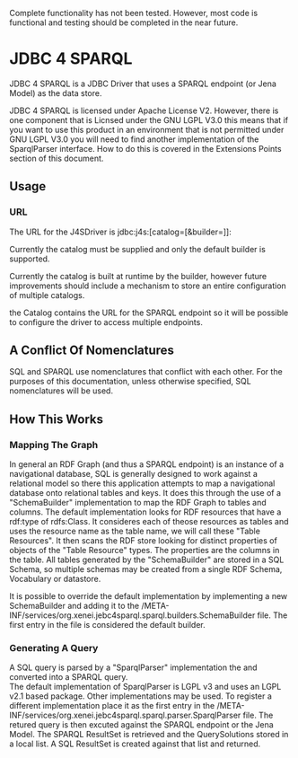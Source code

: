 Complete functionality has not been tested.  However, most code is functional and testing should 
be completed in the near future.

# JDBC 4 SPARQL

JDBC 4 SPARQL is a JDBC Driver that uses a SPARQL endpoint (or Jena Model) as the data store.

JDBC 4 SPARQL is licensed under Apache License V2.  However, there is one component that is Licnsed under the GNU LGPL V3.0
this means that if you want to use this product in an environment that is not permitted under GNU LGPL V3.0 you will need to 
find another implementation of the SparqlParser interface.  How to do this is covered in the Extensions Points section of this 
document.

## Usage

### URL
The URL for the J4SDriver is jdbc:j4s:[catalog=<catalog>[&builder=<builder>]]:<sparqlendpoint url>

Currently the catalog must be supplied and only the default builder is supported.

Currently the catalog is built at runtime by the builder, however future improvements should include a mechanism to store an entire configuration of multiple catalogs.

the Catalog contains the URL for the SPARQL endpoint so it will be possible to configure the driver to access multiple endpoints.

## A Conflict Of Nomenclatures

SQL and SPARQL use nomenclatures that conflict with each other.  For the purposes of this documentation, unless otherwise specified,
SQL nomenclatures will be used.

## How This Works

### Mapping The Graph
In general an RDF Graph (and thus a SPARQL endpoint) is an instance of a navigational database, SQL is generally designed to work
against a relational model so there this application attempts to map a navigational database onto relational tables and keys.  It 
does this through the use of a "SchemaBuilder" implementation to map the RDF Graph to tables and columns.
The default implementation looks for RDF resources that have a rdf:type of rdfs:Class.  It consideres 
each of theose resources as tables and uses the resource name as the table name, we will call these "Table Resources".  It then scans the 
RDF store looking for distinct properties of objects of the "Table Resource" types.  The properties are the columns in the table.  All tables generated by the "SchemaBuilder" are 
stored in a SQL Schema, so multiple schemas may be created from a single RDF Schema, Vocabulary or datastore.

It is possible to override the default implementation by implementing a new SchemaBuilder and adding it to the /META-INF/services/org.xenei.jebc4sparql.sparql.builders.SchemaBuilder file.
The first entry in the file is considered the default builder.

### Generating A Query
A SQL query is parsed by a "SparqlParser" implementation the and converted into a SPARQL query.  
The default implementation of SparqlParser is LGPL v3 and uses an LGPL v2.1 based package.  Other implementations may be used.
To register a different implementation place it as the first entry in the /META-INF/services/org.xenei.jebc4sparql.sparql.parser.SparqlParser file.
The retured query is then excuted against the SPARQL endpoint or the 
Jena Model.  The SPARQL ResultSet is retrieved and the QuerySolutions stored in a local list.  A SQL ResultSet is 
created against that list and returned.


